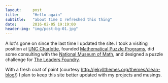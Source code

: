 ```yaml
---
layout:     post
title:      "Hello again"
subtitle:   "about time I refreshed this thing"
date:       2016-02-05 19:19:00
header-img: "img/post-bg-01.jpg"
---
```


A lot's gone on since the last time I updated the site.
I took a visiting position at [UNC Charlotte](http://uncc.edu),
founded [Mathematical Puzzle Programs](http://mappmath.org),
did some consulting with the [National Museum of Math](http://momath.org/),
and designed a puzzle challenge for
[The Leaders Foundry](http://www.theleadersfoundry.com/).

With a fresh coat of paint (courtesy
<http://jekyllthemes.org/themes/clean-blog/>) I plan to keep this
site better updated with my projects and musings.